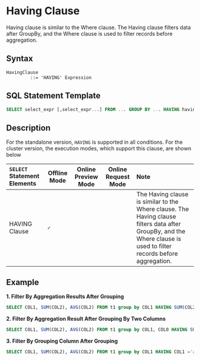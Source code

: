 # Having Clause

Having clause is similar to the Where clause. The Having clause filters data after GroupBy, and the Where clause is used to filter records before aggregation.

## Syntax

```
HavingClause
         ::= 'HAVING' Expression 
```

## SQL Statement Template

```sql
SELECT select_expr [,select_expr...] FROM ... GROUP BY ... HAVING having_condition
```

## Description
For the standalone version, `HAVING` is supported in all conditions. For the cluster version, the execution modes, which support this clause, are shown below

| `SELECT` Statement Elements                                | Offline Mode | Online Preview Mode | Online Request Mode | Note                                                                                                                                                               |
|:-----------------------------------------------------------|--------------|---------------------|---------------------|:-------------------------------------------------------------------------------------------------------------------------------------------------------------------|
| HAVING Clause                | **``✓``**    |                     |                     | The Having clause is similar to the Where clause. The Having clause filters data after GroupBy, and the Where clause is used to filter records before aggregation. |                                                                                                                                                                                                                                                                                                                                                                              |

## Example

 **1. Filter By Aggregation Results After Grouping**

```SQL
SELECT COL1, SUM(COL2), AVG(COL2) FROM t1 group by COL1 HAVING SUM(COL2) > 1000;
```

 **2. Filter By Aggregation Result After Grouping By Two Columns**

```sql
SELECT COL1, SUM(COL2), AVG(COL2) FROM t1 group by COL1, COL0 HAVING SUM(COL2) > 1000;
```

 **3. Filter By Grouping Column After Grouping**

```sql
SELECT COL1, SUM(COL2), AVG(COL2) FROM t1 group by COL1 HAVING COL1 ='a';
```

